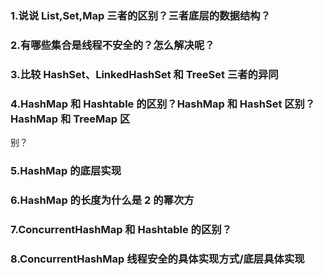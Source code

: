 ### 1.说说 List,Set,Map 三者的区别？三者底层的数据结构？

### 2.有哪些集合是线程不安全的？怎么解决呢？

### 3.⽐较 HashSet、LinkedHashSet 和 TreeSet 三者的异同

### 4.HashMap 和 Hashtable 的区别？HashMap 和 HashSet 区别？HashMap 和 TreeMap 区
别？

### 5.HashMap 的底层实现

### 6.HashMap 的⻓度为什么是 2 的幂次⽅

### 7.ConcurrentHashMap 和 Hashtable 的区别？

### 8.ConcurrentHashMap 线程安全的具体实现⽅式/底层具体实现